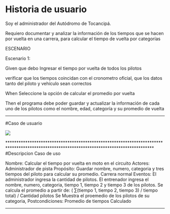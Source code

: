 # Historia de usuario
Soy el  administrador del Autódromo de Tocancipá.

Requiero documentar y analizar la información de los tiempos que se hacen por vuelta en una carrera, para calcular el tiempo de vuelta por categorías 

 
ESCENARIO
 

Escenario 1: 

Given que debo Ingresar el tiempo por vuelta  de todos los pilotos

verificar que los tiempos coincidan con el cronometro oficial, que los datos tanto del piloto y vehículo sean correctos   

When Seleccione la opción de calcular el promedio por vuelta

 

Then el programa debe poder guardar y actualizar la información de cada uno de los pilotos como el nombre, edad, categoría y su promedio de vuelta 
******************************************************************************************************************************************
#Caso de usuario
<p align="left">  <img src="https://i.ibb.co/1JGvSTg/img.png">  </p>
******************************************************************************************************************************************
#Descripcion Caso de uso 

Nombre: Calcular el tiempo por vuelta en moto en el circuito
Actores: Administrador de pista
Propósito: Guardar nombre, numero, categoria y tres tiempos del piloto para calcular su promedio.
Carrera normal Eventos:
El administrador ingresa la cantidad de pilotos.
El entrenador ingresa el nombre, numero, categoria, tiempo 1,
tiempo 2 y tiempo 3 de los pilotos.
Se calcula el promedio a partir de:
( ∑(tiempo 1, tiempo 2, tiempo 3) / tiempo total) / Cantidad pilotos
Se Muestra el proemedio de los pilotos de su categoria,
Postcondiciones: Promedio de tiempos Calculado
*****************************************************************************************************************************************

